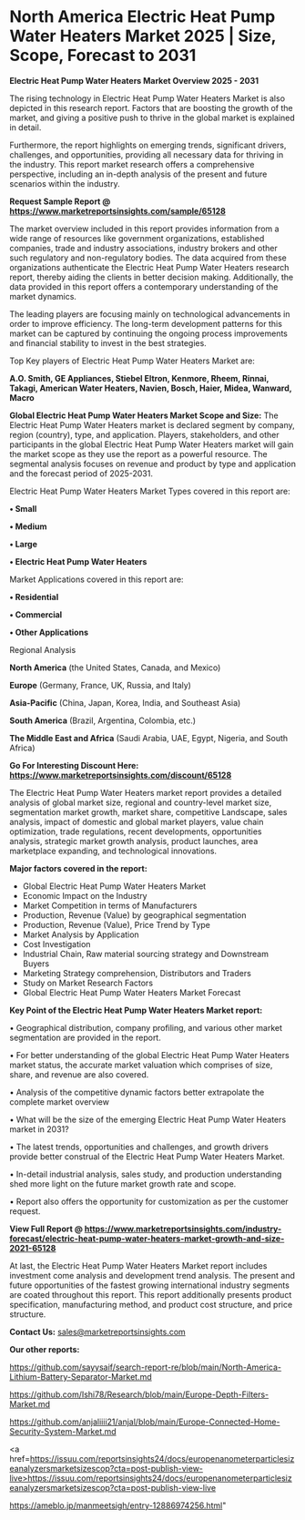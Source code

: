 # North America Electric Heat Pump Water Heaters Market 2025 | Size, Scope, Forecast to 2031

<Strong> Electric Heat Pump Water Heaters Market Overview 2025 - 2031</strong>

The rising technology in Electric Heat Pump Water Heaters Market is also depicted in this research report. Factors that are boosting the growth of the market, and giving a positive push to thrive in the global market is explained in detail.

Furthermore, the report highlights on emerging trends, significant drivers, challenges, and opportunities, providing all necessary data for thriving in the industry. This report market research offers a comprehensive perspective, including an in-depth analysis of the present and future scenarios within the industry.

<strong>Request Sample Report @ <a href=https://www.marketreportsinsights.com/sample/65128>https://www.marketreportsinsights.com/sample/65128</a></strong>

The market overview included in this report provides information from a wide range of resources like government organizations, established companies, trade and industry associations, industry brokers and other such regulatory and non-regulatory bodies. The data acquired from these organizations authenticate the Electric Heat Pump Water Heaters research report, thereby aiding the clients in better decision making. Additionally, the data provided in this report offers a contemporary understanding of the market dynamics.

The leading players are focusing mainly on technological advancements in order to improve efficiency. The long-term development patterns for this market can be captured by continuing the ongoing process improvements and financial stability to invest in the best strategies.

Top Key players of Electric Heat Pump Water Heaters Market are:

<strong>A.O. Smith, GE Appliances, Stiebel Eltron, Kenmore, Rheem, Rinnai, Takagi, American Water Heaters, Navien, Bosch, Haier, Midea, Wanward, Macro</strong>

<strong><b>Global Electric Heat Pump Water Heaters Market Scope and Size:</b></strong>
The Electric Heat Pump Water Heaters market is declared segment by company, region (country), type, and application. Players, stakeholders, and other participants in the global Electric Heat Pump Water Heaters market will gain the market scope as they use the report as a powerful resource. The segmental analysis focuses on revenue and product by type and application and the forecast period of 2025-2031.

Electric Heat Pump Water Heaters Market Types covered in this report are:

<strong>• Small

• Medium

• Large

• Electric Heat Pump Water Heaters</strong>

Market Applications covered in this report are:

<strong>• Residential

• Commercial

• Other Applications</strong> 

Regional Analysis

<strong>North America</strong> (the United States, Canada, and Mexico)

<strong>Europe</strong> (Germany, France, UK, Russia, and Italy)

<strong>Asia-Pacific</strong> (China, Japan, Korea, India, and Southeast Asia)

<strong>South America</strong> (Brazil, Argentina, Colombia, etc.)

<strong>The Middle East and Africa</strong> (Saudi Arabia, UAE, Egypt, Nigeria, and South Africa)

<strong>Go For Interesting Discount Here: <a href=https://www.marketreportsinsights.com/discount/65128>https://www.marketreportsinsights.com/discount/65128</a></strong>

The Electric Heat Pump Water Heaters market report provides a detailed analysis of global market size, regional and country-level market size, segmentation market growth, market share, competitive Landscape, sales analysis, impact of domestic and global market players, value chain optimization, trade regulations, recent developments, opportunities analysis, strategic market growth analysis, product launches, area marketplace expanding, and technological innovations.

<strong><b>Major factors covered in the report:</b></strong>
<ul>
  <li>Global Electric Heat Pump Water Heaters Market </li>
  <li>Economic Impact on the Industry</li>
  <li>Market Competition in terms of Manufacturers</li>
  <li>Production, Revenue (Value) by geographical segmentation</li>
  <li>Production, Revenue (Value), Price Trend by Type</li>
  <li>Market Analysis by Application</li>
  <li>Cost Investigation</li>
  <li>Industrial Chain, Raw material sourcing strategy and Downstream Buyers</li>
  <li>Marketing Strategy comprehension, Distributors and Traders</li>
  <li>Study on Market Research Factors</li>
  <li>Global Electric Heat Pump Water Heaters Market Forecast</li>
</ul>

<strong><b>Key Point of the Electric Heat Pump Water Heaters Market report:</b></strong>

• Geographical distribution, company profiling, and various other market segmentation are provided in the report.

• For better understanding of the global Electric Heat Pump Water Heaters market status, the accurate market valuation which comprises of size, share, and revenue are also covered.

• Analysis of the competitive dynamic factors better extrapolate the complete market overview

• What will be the size of the emerging Electric Heat Pump Water Heaters market in 2031?

• The latest trends, opportunities and challenges, and growth drivers provide better construal of the Electric Heat Pump Water Heaters Market.

• In-detail industrial analysis, sales study, and production understanding shed more light on the future market growth rate and scope.

• Report also offers the opportunity for customization as per the customer request.

<strong><b>View Full Report @ <a href=https://www.marketreportsinsights.com/industry-forecast/electric-heat-pump-water-heaters-market-growth-and-size-2021-65128>https://www.marketreportsinsights.com/industry-forecast/electric-heat-pump-water-heaters-market-growth-and-size-2021-65128</a></b></strong>


At last, the Electric Heat Pump Water Heaters Market report includes investment come analysis and development trend analysis. The present and future opportunities of the fastest growing international industry segments are coated throughout this report. This report additionally presents product specification, manufacturing method, and product cost structure, and price structure.

<strong>Contact Us:</strong>
sales@marketreportsinsights.com

<strong>Our other reports:</strong>

<a href=https://github.com/sayysaif/search-report-re/blob/main/North-America-Lithium-Battery-Separator-Market.md>https://github.com/sayysaif/search-report-re/blob/main/North-America-Lithium-Battery-Separator-Market.md</a>

<a href=https://github.com/Ishi78/Research/blob/main/Europe-Depth-Filters-Market.md>https://github.com/Ishi78/Research/blob/main/Europe-Depth-Filters-Market.md</a>

<a href=https://github.com/anjaliiii21/anjal/blob/main/Europe-Connected-Home-Security-System-Market.md>https://github.com/anjaliiii21/anjal/blob/main/Europe-Connected-Home-Security-System-Market.md</a>

<a href=https://issuu.com/reportsinsights24/docs/europenanometerparticlesizeanalyzersmarketsizescop?cta=post-publish-view-live>https://issuu.com/reportsinsights24/docs/europenanometerparticlesizeanalyzersmarketsizescop?cta=post-publish-view-live</a>

<a href=https://ameblo.jp/manmeetsigh/entry-12886974256.html>https://ameblo.jp/manmeetsigh/entry-12886974256.html</a>"

